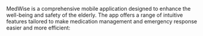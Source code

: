 MedWise is a comprehensive mobile application designed to enhance the well-being and safety of the elderly. The app offers a range of intuitive features tailored to make medication management and emergency response easier and more efficient:
